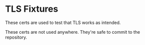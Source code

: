 # TLS Fixtures

These certs are used to test that TLS works as intended.

These certs are not used anywhere. They're safe to commit to the repository.

